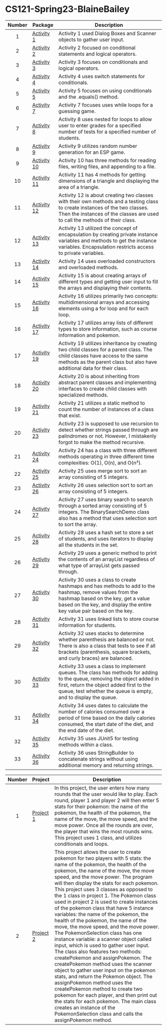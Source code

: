 # CS121-Spring23-BlaineBailey

| Number | Package | Description |
| :-: | - | - |
| 1 | [Activity 1](https://github.com/CodeBucket234/CS121-Spring23-BlaineBailey/tree/main/ClassActivities/src/WeekTwo/Activity1) | Activity 1 used Dialog Boxes and Scanner objects to gather user input. |
| 2 | [Activity 2](https://github.com/CodeBucket234/CS121-Spring23-BlaineBailey/tree/main/ClassActivities/src/WeekTwo/Activity2) | Activity 2 focused on conditional statements and logical operators. |
| 3 | [Activity 3](https://github.com/CodeBucket234/CS121-Spring23-BlaineBailey/tree/main/ClassActivities/src/WeekThree/Activity3) | Activity 3 focuses on conditionals and logical operators. |
| 4 | [Activity 4](https://github.com/CodeBucket234/CS121-Spring23-BlaineBailey/tree/main/ClassActivities/src/WeekThree/Activity4) | Activity 4 uses switch statements for conditionals. |
| 5 | [Activity 5](https://github.com/CodeBucket234/CS121-Spring23-BlaineBailey/tree/main/restaurant/src) | Activity 5 focuses on using conditionals and the .equals() method. |
| 6 | [Activity 7](https://github.com/CodeBucket234/CS121-Spring23-BlaineBailey/tree/main/whileLoopActivity/src) | Activity 7 focuses uses while loops for a guessing game. |
| 7 | [Activity 8](https://github.com/CodeBucket234/CS121-Spring23-BlaineBailey/tree/main/nestedForLoopsActivity/src) | Activity 8 uses nested for loops to allow user to enter grades for a specified number of tests for a specified number of students. |
| 8 | [Activity 9](https://github.com/CodeBucket234/CS121-Spring23-BlaineBailey/tree/main/Activity9/src) | Activity 9 utilizes random number generation for an ESP game. |
| 9 | [Activity 10](https://github.com/CodeBucket234/CS121-Spring23-BlaineBailey/tree/main/fileActivity/src) | Activity 10 has three methods for reading files, writing files, and appending to a file. |
| 10 | [Activity 11](https://github.com/CodeBucket234/CS121-Spring23-BlaineBailey/tree/main/methods/src) | Activity 11 has 4 methods for getting dimensions of a triangle and displaying the area of a triangle. |
| 11 | [Activity 12](https://github.com/CodeBucket234/CS121-Spring23-BlaineBailey/tree/main/classes/src) | Activity 12 is about creating two classes with their own methods and a testing class to create instances of the two classes. Then the instances of the classes are used to call the methods of their class. |
| 12 | [Activity 13](https://github.com/CodeBucket234/CS121-Spring23-BlaineBailey/tree/main/packages/src/packagesDemo) | Activity 13 utilized the concept of encapsulation by creating private instance variables and methods to get the instance variables. Encapsulation restricts access to private variables. |
| 13 | [Activity 14](https://github.com/CodeBucket234/CS121-Spring23-BlaineBailey/tree/main/overloaded/src) | Activity 14 uses overloaded constructors and overloaded methods. |
| 14 | [Activity 15](https://github.com/CodeBucket234/CS121-Spring23-BlaineBailey/tree/main/array/src) | Activity 15 is about creating arrays of different types and getting user input to fill the arrays and displaying their contents. |
| 15 | [Activity 16](https://github.com/CodeBucket234/CS121-Spring23-BlaineBailey/tree/main/multidimensionalArrays/src) | Activity 16 utilizes primarily two concepts: multidimensional arrays and accessing elements using a for loop and for each loop. |
| 16 | [Activity 17](https://github.com/CodeBucket234/CS121-Spring23-BlaineBailey/tree/main/ArrayListDemo/src) | Activity 17 utilizes array lists of different types to store information, such as course information and pokemon. |
| 17 | [Activity 19](https://github.com/CodeBucket234/CS121-Spring23-BlaineBailey/tree/main/InheritanceActivity/src/inheritance) | Activity 19 utilizes inheritance by creating two child classes for a parent class. The child classes have access to the same methods as the parent class but also have additional data for their class. |
| 18 | [Activity 20](https://github.com/CodeBucket234/CS121-Spring23-BlaineBailey/tree/main/abstractAndInterfaces/src) | Activity 20 is about inheriting from abstract parent classes and implementing interfaces to create child classes with specialized methods. |
| 19 | [Activity 21](https://github.com/CodeBucket234/CS121-Spring23-BlaineBailey/tree/main/staticActivity/src) | Activity 21 utilizes a static method to count the number of instances of a class that exist. |
| 20 | [Activity 23](https://github.com/CodeBucket234/CS121-Spring23-BlaineBailey/tree/main/recursion/src) | Activity 23 is supposed to use recursion to detect whether strings passed through are palindromes or not. However, I mistakenly forgot to make the method recursive. |
| 21 | [Activity 24](https://github.com/CodeBucket234/CS121-Spring23-BlaineBailey/tree/main/bigOActivity/src) | Activity 24 has a class with three different methods operating in three different time complexities: O(1), O(n), and O(n²). |
| 22 | [Activity 25](https://github.com/CodeBucket234/CS121-Spring23-BlaineBailey/tree/main/sortingActivity1/src) | Activity 25 uses merge sort to sort an array consisting of 5 integers. |
| 23 | [Activity 26](https://github.com/CodeBucket234/CS121-Spring23-BlaineBailey/tree/main/sortingActivity2/src) | Activity 26 uses selection sort to sort an array consisting of 5 integers. |
| 24 | [Activity 27](https://github.com/CodeBucket234/CS121-Spring23-BlaineBailey/tree/main/BinarySearchActivity/src) | Activity 27 uses binary search to search through a sorted array consisting of 5 integers. The BinarySearchDemo class also has a method that uses selection sort to sort the array. |
| 25 | [Activity 28](https://github.com/CodeBucket234/CS121-Spring23-BlaineBailey/tree/main/setAndIteratorActivity/src) | Activity 28 uses a hash set to store a set of students, and uses iterators to display all the students in the set. |
| 26 | [Activity 29](https://github.com/CodeBucket234/CS121-Spring23-BlaineBailey/tree/main/genericsActivity/src) | Activity 29 uses a generic method to print the contents of an arrayList regardless of what type of arrayList gets passed through. |
| 27 | [Activity 30](https://github.com/CodeBucket234/CS121-Spring23-BlaineBailey/tree/main/hashMapActivity/src) | Activity 30 uses a class to create hashmaps and has methods to add to the hashmap, remove values from the hashmap based on the key, get a value based on the key, and display the entire key value pair based on the key. |
| 28 | [Activity 31](https://github.com/CodeBucket234/CS121-Spring23-BlaineBailey/tree/main/linkedListActivity/src) | Activity 31 uses linked lists to store course information for students. |
| 29 | [Activity 32](https://github.com/CodeBucket234/CS121-Spring23-BlaineBailey/tree/main/stackBrackets/src) | Activity 32 uses stacks to determine whether parenthesis are balanced or not. There is also a class that tests to see if all brackets (parenthesis, square brackets, and curly braces) are balanced. |
| 30 | [Activity 33](https://github.com/CodeBucket234/CS121-Spring23-BlaineBailey/tree/main/QueueActivity/src) | Activity 33 uses a class to implement queues. The class has methods for adding to the queue, removing the object added in first, return the object added first to the queue, test whether the queue is empty, and to display the queue. |
| 31 | [Activity 34](https://github.com/CodeBucket234/CS121-Spring23-BlaineBailey/tree/main/dateFormat/src) | Activity 34 uses dates to calculate the number of calories consumed over a period of time based on the daily calories consumed, the start date of the diet, and the end date of the diet. |
| 32 | [Activity 35](https://github.com/CodeBucket234/CS121-Spring23-BlaineBailey/tree/main/testActivity) | Activity 35 uses JUnit5 for testing methods within a class. |
| 33 | [Activity 36](https://github.com/CodeBucket234/CS121-Spring23-BlaineBailey/tree/main/stringBuilderActivity/src) | Activity 36 uses StringBuilder to concatenate strings without using additional memory and returning strings. |

| Number | Project | Description |
| :-: | - | - |
| 1 | [Project 1](https://github.com/CodeBucket234/CS121-Spring23-BlaineBailey/tree/main/Project1/src) | In this project, the user enters how many rounds that the user would like to play. Each round, player 1 and player 2 will then enter 5 stats for their pokemon: the name of the pokemon, the health of the pokemon, the name of the move, the move speed, and the move power. Once all the rounds are over, the player that wins the most rounds wins. This project uses 1 class, and utilizes conditionals and loops. |
| 2 | [Project 2](https://github.com/CodeBucket234/CS121-Spring23-BlaineBailey/tree/main/project2/src) | This project allows the user to create pokemon for two players with 5 stats: the name of the pokemon, the health of the pokemon, the name of the move, the move speed, and the move power. The program will then display the stats for each pokemon. This project uses 3 classes as opposed to the 1 class in project 1. The Pokemon class used in project 2 is used to create instances of the pokemon class that have 5 instance variables: the name of the pokemon, the health of the pokemon, the name of the move, the move speed, and the move power. The PokemonSelection class has one instance variable: a scanner object called input, which is used to gather user input. The class also features two methods: createPokemon and assignPokemon. The createPokemon method uses the scanner object to gather user input on the pokemon stats, and return the Pokemon object. The assignPokemon method uses the createPokemon method to create two pokemon for each player, and then print out the stats for each pokemon. The main class creates an instance of the PokemonSelection class and calls the assignPokemon method.|
